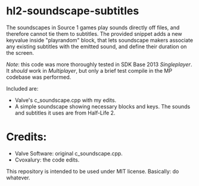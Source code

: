 # hl2-soundscape-subtitles
The soundscapes in Source 1 games play sounds directly off files, and therefore cannot tie them to subtitles. 
The provided snippet adds a new keyvalue inside "playrandom" block, that lets soundscape makers associate any existing subtitles with the emitted sound, and define their duration on the screen.

*Note*: this code was more thoroughly tested in SDK Base 2013 *Singleplayer*. It *should* work in *Multiplayer*, but only a brief test compile in the MP codebase was performed.

Included are: 
* Valve's c_soundscape.cpp with my edits.
* A simple soundscape showing necessary blocks and keys. The sounds and subtitles it uses are from Half-Life 2.

# Credits:
* Valve Software: original c_soundscape.cpp.
* Cvoxalury: the code edits.

This repository is intended to be used under MIT license. Basically: do whatever. 

